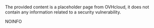 The provided content is a placeholder page from OVHcloud, it does not contain any information related to a security vulnerability.

NOINFO